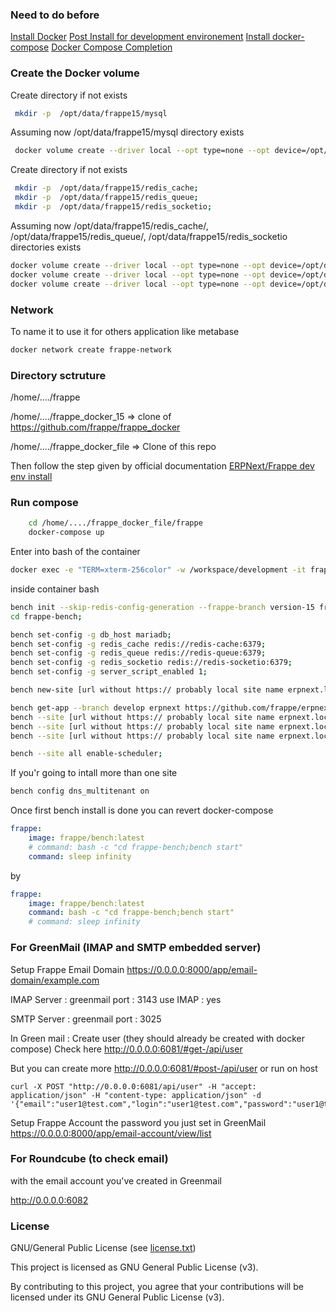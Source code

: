 
### Need to do before

[Install Docker](https://docs.docker.com/engine/install/ubuntu/)
[Post Install for development environement](https://docs.docker.com/engine/install/linux-postinstall/)
[Install docker-compose](https://docs.docker.com/compose/install/)
[Docker Compose Completion](https://docs.docker.com/compose/completion/)


### Create the Docker volume

Create directory if not exists
```sh
 mkdir -p  /opt/data/frappe15/mysql
```
Assuming now /opt/data/frappe15/mysql directory exists 
```sh
 docker volume create --driver local --opt type=none --opt device=/opt/data/frappe15/mysql --opt o=bind frappe15-mariadb-vol
```

Create directory if not exists
```sh
 mkdir -p  /opt/data/frappe15/redis_cache;
 mkdir -p  /opt/data/frappe15/redis_queue;
 mkdir -p  /opt/data/frappe15/redis_socketio; 
```

Assuming now /opt/data/frappe15/redis_cache/, /opt/data/frappe15/redis_queue/,  /opt/data/frappe15/redis_socketio directories exists
```sh
docker volume create --driver local --opt type=none --opt device=/opt/data/frappe15/redis_cache --opt o=bind frappe15-redis-cache-data;
docker volume create --driver local --opt type=none --opt device=/opt/data/frappe15/redis_queue --opt o=bind frappe15-redis-queue-data;
docker volume create --driver local --opt type=none --opt device=/opt/data/frappe15/redis_socketio --opt o=bind frappe15-redis-socketio-data;
```

### Network

To name it to use it for others application like metabase

```sh
docker network create frappe-network
```

### Directory sctruture

/home/..../frappe

/home/..../frappe_docker_15 => clone of https://github.com/frappe/frappe_docker

/home/..../frappe_docker_file => Clone of this repo

Then follow the step given by official documentation
[ERPNext/Frappe dev env install](https://github.com/frappe/frappe_docker/tree/develop/development)

### Run compose

```sh
    cd /home/..../frappe_docker_file/frappe
    docker-compose up
```

Enter into bash of the container
```sh
docker exec -e "TERM=xterm-256color" -w /workspace/development -it frappe15_frappe_1 bash
```

inside container bash

```sh
bench init --skip-redis-config-generation --frappe-branch version-15 frappe-bench;
cd frappe-bench;

bench set-config -g db_host mariadb;
bench set-config -g redis_cache redis://redis-cache:6379;
bench set-config -g redis_queue redis://redis-queue:6379;
bench set-config -g redis_socketio redis://redis-socketio:6379;
bench set-config -g server_script_enabled 1;

bench new-site [url without https:// probably local site name erpnext.local manage into /etc/hosts for local dev env] --mariadb-root-password 123 --admin-password admin --mariadb-user-host-login-scope='%' --db-name [dbname];

bench get-app --branch develop erpnext https://github.com/frappe/erpnext.git;
bench --site [url without https:// probably local site name erpnext.local manage into /etc/hosts for local dev env] install-app erpnext;
bench --site [url without https:// probably local site name erpnext.local manage into /etc/hosts for local dev env] set-config developer_mode 1;
bench --site [url without https:// probably local site name erpnext.local manage into /etc/hosts for local dev env] clear-cache;

bench --site all enable-scheduler;

```

If you'r going to intall more than one site

```sh
bench config dns_multitenant on
```


Once first bench install is done you can revert docker-compose

```yaml
frappe:
    image: frappe/bench:latest
    # command: bash -c "cd frappe-bench;bench start"
    command: sleep infinity
```
by
```yaml
frappe:
    image: frappe/bench:latest
    command: bash -c "cd frappe-bench;bench start"
    # command: sleep infinity
```

### For GreenMail  (IMAP and SMTP embedded server)
Setup Frappe Email Domain
https://0.0.0.0:8000/app/email-domain/example.com

IMAP
Server : greenmail 
port : 3143
use IMAP : yes

SMTP
Server : greenmail 
port : 3025

In Green mail : Create user (they should already be created with docker compose)
Check here
http://0.0.0.0:6081/#get-/api/user

But you can create more
http://0.0.0.0:6081/#post-/api/user
or run on host
```
curl -X POST "http://0.0.0.0:6081/api/user" -H "accept: application/json" -H "content-type: application/json" -d '{"email":"user1@test.com","login":"user1@test.com","password":"user1@test.com"}';
```

Setup Frappe Account the password you just set in GreenMail
https://0.0.0.0:8000/app/email-account/view/list

### For Roundcube (to check email)

with the email account you've created in Greenmail

http://0.0.0.0:6082

### License

GNU/General Public License (see [license.txt](../license.txt))

This project is licensed as GNU General Public License (v3).

By contributing to this project, you agree that your contributions will be licensed under its GNU General Public License (v3).
